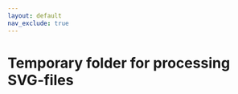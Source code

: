 ```yaml
---
layout: default
nav_exclude: true
---
```


Temporary folder for processing SVG-files
=========================================
